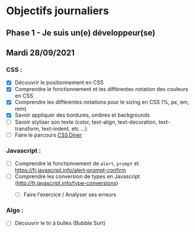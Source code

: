# Objectifs journaliers

## Phase 1 - Je suis un(e) développeur(se)

## Mardi 28/09/2021

### CSS : 

  * [x] Découvrir le positionnement en CSS
  * [x] Comprendre le fonctionnement et les différentes notation des couleurs en CSS
  * [x] Comprendre les différentes notations pour le sizing en CSS (%, px, em, rem)
  * [x] Savoir appliquer des bordures, ombres et backgrounds
  * [ ] Savoir styliser son texte (color, text-align, text-decoration, text-transform, text-indent, etc …)
  * [ ] Faire le parcours [CSS Diner](https://flukeout.github.io/)

### Javascript : 

 * [ ] Comprendre  le fonctionnement de `alert`, `prompt` et https://fr.javascript.info/alert-prompt-confirm
  * [ ] Comprendre les conversion de types en Javascript (http://fr.javascript.info/type-conversions)
    * [ ] Faire l'exercice / Analyser ses erreurs


### Algo : 

  * [ ] Découvrir le tri à bulles (Bubble Sort)




